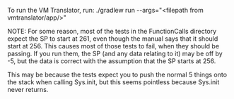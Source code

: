 To run the VM Translator, run: ./gradlew run --args="<filepath from vmtranslator/app/>"

NOTE: For some reason, most of the tests in the FunctionCalls directory expect the SP to start at 261, even though the manual says that it should start at 256. This causes most of those tests to fail, when they should be passing. If you run them, the SP (and any data relating to it) may be off by -5, but the data is correct with the assumption that the SP starts at 256.

This may be because the tests expect you to push the normal 5 things onto the stack when calling Sys.init, but this seems pointless because Sys.init never returns.
